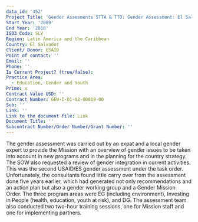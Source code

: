 ```yaml
---
data_id: '452'
Project Title: 'Gender Assesments STTA & TTO: Gender Assessment: El Salvador (TDY 78)'
Start Year: '2009'
End Year: '2010'
ISO3 Code: SLV
Region: Latin America and the Caribbean
Country: El Salvador
Client/ Donor: USAID
Point of contact: ''
Email: ''
Phone: ''
Is Current Project? (true/false): 
Practice Area:
  - Education, Gender and Youth
Prime: x
Contract Value USD: ''
Contract Number: GEW-I-01-02-00019-00
Sub: ''
Link: ''
Link to the document file: Link
Document Title: ''
Subcontract Number/Order Number/Grant Number: ''
---
```


The gender assessment was carried out by an expat and a local gender expert to provide the Mission with an overview of gender issues to be taken into account in new programs and in the planning for the country strategy. The SOW also requested a review of gender integration in current activities. This was the second USAID/ES gender assessment under the task order. Unfortunately, the consultants found little carry over from the assessment done five years earlier, which had generated not only recommendations and an action plan but also a gender working group and a Gender Mission Order. The three program areas were EG (including environment), Investing in People (health, education, youth at risk), and DG. The assessment team also conducted two two-hour training sessions, one for Mission staff and one for implementing partners.